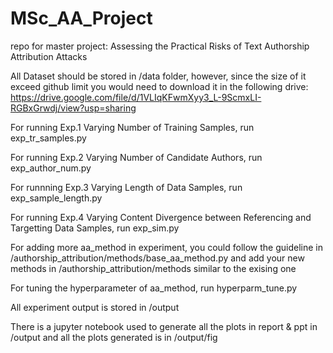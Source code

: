 # MSc_AA_Project
repo for master project: Assessing the Practical Risks of Text Authorship Attribution Attacks

All Dataset should be stored in /data folder, however, since the size of it exceed github limit
you would need to download it in the following drive:
https://drive.google.com/file/d/1VLIqKFwmXyy3_L-9ScmxLI-RGBxGrwdj/view?usp=sharing



For running Exp.1 Varying Number of Training Samples, run exp_tr_samples.py

For running Exp.2 Varying Number of Candidate Authors, run exp_author_num.py

For runnning Exp.3 Varying Length of Data Samples, run exp_sample_length.py

For running Exp.4 Varying Content Divergence between Referencing and Targetting Data Samples, run exp_sim.py

For adding more aa_method in experiment, you could follow the guideline in /authorship_attribution/methods/base_aa_method.py
and add your new methods in /authorship_attribution/methods similar to the exising one

For tuning the hyperparameter of aa_method, run hyperparm_tune.py

All experiment output is stored in /output

There is a jupyter notebook used to generate all the plots in report & ppt in /output
and all the plots generated is in /output/fig
